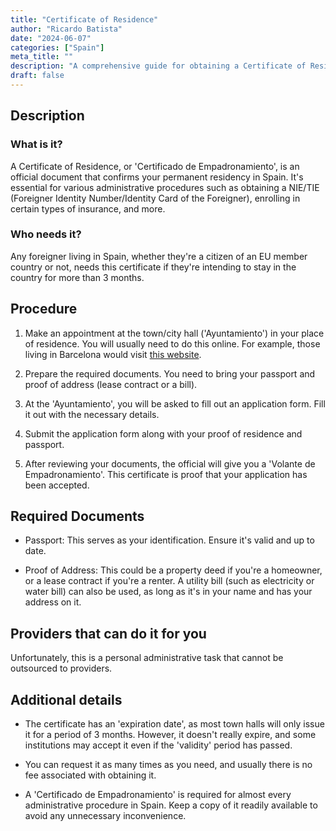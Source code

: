 ```yaml
---
title: "Certificate of Residence"
author: "Ricardo Batista"
date: "2024-06-07"
categories: ["Spain"]
meta_title: ""
description: "A comprehensive guide for obtaining a Certificate of Residence in Spain"
draft: false
---
```


## Description
### What is it?
A Certificate of Residence, or 'Certificado de Empadronamiento', is an official document that confirms your permanent residency in Spain. It's essential for various administrative procedures such as obtaining a NIE/TIE (Foreigner Identity Number/Identity Card of the Foreigner), enrolling in certain types of insurance, and more.

### Who needs it?
Any foreigner living in Spain, whether they're a citizen of an EU member country or not, needs this certificate if they're intending to stay in the country for more than 3 months.

## Procedure

1. Make an appointment at the town/city hall ('Ayuntamiento') in your place of residence. You will usually need to do this online. For example, those living in Barcelona would visit [this website](https://w30.bcn.cat/APPS/portaltramits/portal/channel/default.html?stpid=20010000721).

2. Prepare the required documents. You need to bring your passport and proof of address (lease contract or a bill).

3. At the 'Ayuntamiento', you will be asked to fill out an application form. Fill it out with the necessary details.

4. Submit the application form along with your proof of residence and passport.

5. After reviewing your documents, the official will give you a 'Volante de Empadronamiento'. This certificate is proof that your application has been accepted.

## Required Documents

- Passport: This serves as your identification. Ensure it's valid and up to date.

- Proof of Address: This could be a property deed if you're a homeowner, or a lease contract if you're a renter. A utility bill (such as electricity or water bill) can also be used, as long as it's in your name and has your address on it.

## Providers that can do it for you

Unfortunately, this is a personal administrative task that cannot be outsourced to providers.

## Additional details

- The certificate has an 'expiration date', as most town halls will only issue it for a period of 3 months. However, it doesn't really expire, and some institutions may accept it even if the 'validity' period has passed.

- You can request it as many times as you need, and usually there is no fee associated with obtaining it.

- A 'Certificado de Empadronamiento' is required for almost every administrative procedure in Spain. Keep a copy of it readily available to avoid any unnecessary inconvenience.